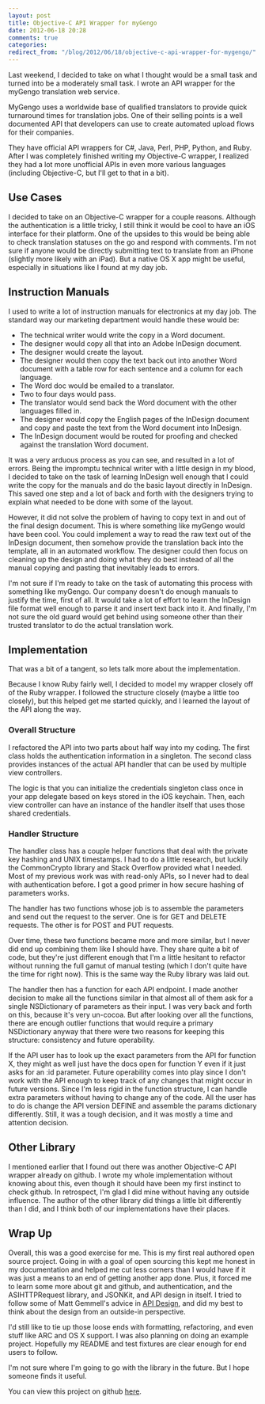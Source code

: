```yaml
---
layout: post
title: Objective-C API Wrapper for myGengo
date: 2012-06-18 20:28
comments: true
categories: 
redirect_from: "/blog/2012/06/18/objective-c-api-wrapper-for-mygengo/"
---
```


Last weekend, I decided to take on what I thought would be a small task and turned into be a moderately small task. I wrote an API wrapper for the myGengo translation web service.

MyGengo uses a worldwide base of qualified translators to provide quick turnaround times for translation jobs. One of their selling points is a well documented API that developers can use to create automated upload flows for their companies.

They have official API wrappers for C#, Java, Perl, PHP, Python, and Ruby. After I was completely finished writing my Objective-C wrapper, I realized they had a lot more unofficial APIs in even more various languages (including Objective-C, but I'll get to that in a bit). 

## Use Cases

I decided to take on an Objective-C wrapper for a couple reasons. Although the authentication is a little tricky, I still think it would be cool to have an iOS interface for their platform. One of the upsides to this would be being able to check translation statuses on the go and respond with comments. I'm not sure if anyone would be directly submitting text to translate from an iPhone (slightly more likely with an iPad). But a native OS X app might be useful, especially in situations like I found at my day job.

## Instruction Manuals

I used to write a lot of instruction manuals for electronics at my day job. The standard way our marketing department would handle these would be:

* The technical writer would write the copy in a Word document.
* The designer would copy all that into an Adobe InDesign document.
* The designer would create the layout.
* The designer would then copy the text back out into another Word document with a table row for each sentence and a column for each language.
* The Word doc would be emailed to a translator.
* Two to four days would pass.
* The translator would send back the Word document with the other languages filled in.
* The designer would copy the English pages of the InDesign document and copy and paste the text from the Word document into InDesign.
* The InDesign document would be routed for proofing and checked against the translation Word document.

It was a very arduous process as you can see, and resulted in a lot of errors. Being the impromptu technical writer with a little design in my blood, I decided to take on the task of learning InDesign well enough that I could write the copy for the manuals and do the basic layout directly in InDesign. This saved one step and a lot of back and forth with the designers trying to explain what needed to be done with some of the layout.

However, it did not solve the problem of having to copy text in and out of the final design document. This is where something like myGengo would have been cool. You could implement a way to read the raw text out of the InDesign document, then somehow provide the translation back into the template, all in an automated workflow. The designer could then focus on cleaning up the design and doing what they do best instead of all the manual copying and pasting that inevitably leads to errors.

I'm not sure if I'm ready to take on the task of automating this process with something like myGengo. Our company doesn't do enough manuals to justify the time, first of all. It would take a lot of effort to learn the InDesign file format well enough to parse it and insert text back into it. And finally, I'm not sure the old guard would get behind using someone other than their trusted translator to do the actual translation work.

## Implementation

That was a bit of a tangent, so lets talk more about the implementation.

Because I know Ruby fairly well, I decided to model my wrapper  closely off of the Ruby wrapper. I followed the structure closely (maybe a little too closely), but this helped get me started quickly, and I learned the layout of the API along the way.

### Overall Structure

I refactored the API into two parts about half way into my coding. The first class holds the authentication information in a singleton. The second class provides instances of the actual API handler that can be used by multiple view controllers.

The logic is that you can initialize the credentials singleton class once in your app delegate based on keys stored in the iOS keychain. Then, each view controller can have an instance of the handler itself that uses those shared credentials.

### Handler Structure

The handler class has a couple helper functions that deal with the private key hashing and UNIX timestamps. I had to do a little research, but luckily the CommonCrypto library and Stack Overflow provided what I needed. Most of my previous work was with read-only APIs, so I never had to deal with authentication before. I got a good primer in how secure hashing of parameters works.

The handler has two functions whose job is to assemble the parameters and send out the request to the server. One is for GET and DELETE requests. The other is for POST and PUT requests.

Over time, these two functions became more and more similar, but I never did end up combining them like I should have. They share quite a bit of code, but they're just different enough that I'm a little hesitant to refactor without running the full gamut of manual testing (which I don't quite have the time for right now). This is the same way the Ruby library was laid out.

The handler then has a function for each API endpoint. I made another decision to make all the functions similar in that almost all of them ask for a single NSDictionary of parameters as their input. I was very back and forth on this, because it's very un-cocoa. But after looking over all the functions, there are enough outlier functions that would require a primary NSDictionary anyway that there were two reasons for keeping this structure: consistency and future operability.

If the API user has to look up the exact parameters from the API for function X, they might as well just have the docs open for function Y even if it just asks for an :id parameter. Future operability comes into play since I don't work with the API enough to keep track of any changes that might occur in future versions. Since I'm less rigid in the function structure, I can handle extra parameters without having to change any of the code. All the user has to do is change the API version DEFINE and assemble the params dictionary differently. Still, it was a tough decision, and it was mostly a time and attention decision.

## Other Library

I mentioned earlier that I found out there was another Objective-C API wrapper already on github. I wrote my whole implementation without knowing about this, even though it should have been my first instinct to check github. In retrospect, I'm glad I did mine without having any outside influence. The author of the other library did things a little bit differently than I did, and I think both of our implementations have their places.

## Wrap Up

Overall, this was a good exercise for me. This is my first real authored open source project. Going in with a goal of open sourcing this kept me honest in my documentation and helped me cut less corners than I would have if it was just a means to an end of getting another app done. Plus, it forced me to learn some more about git and github, and authentication, and the ASIHTTPRequest library, and JSONKit, and API design in itself. I tried to follow some of Matt Gemmell's advice in [API Design](http://mattgemmell.com/2012/05/24/api-design/), and did my best to think about the design from an outside-in perspective.

I'd still like to tie up those loose ends with formatting, refactoring, and even stuff like ARC and OS X support. I was also planning on doing an example project. Hopefully my README and test fixtures are clear enough for end users to follow.

I'm not sure where I'm going to go with the library in the future. But I hope someone finds it useful.

You can view this project on github [here](https://github.com/twocentstudios/myGengo-objc).